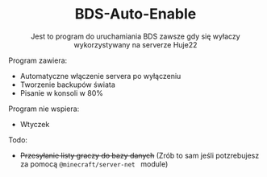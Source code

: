<div align="center">

# BDS-Auto-Enable

Jest to program do uruchamiania BDS zawsze gdy się wyłaczy wykorzystywany na serverze Huje22

</div>


Program zawiera: <br/>

* Automatyczne włączenie servera po wyłączeniu
* Tworzenie backupów świata
* Pisanie w konsoli w 80%

Program nie wspiera: <br/>
* Wtyczek

Todo: <br/>

* ~~Przesyłanie listy graczy do bazy danych~~ (Zrób to sam jeśli potzrebujesz za pomocą  `@minecraft/server-net `
  module)


